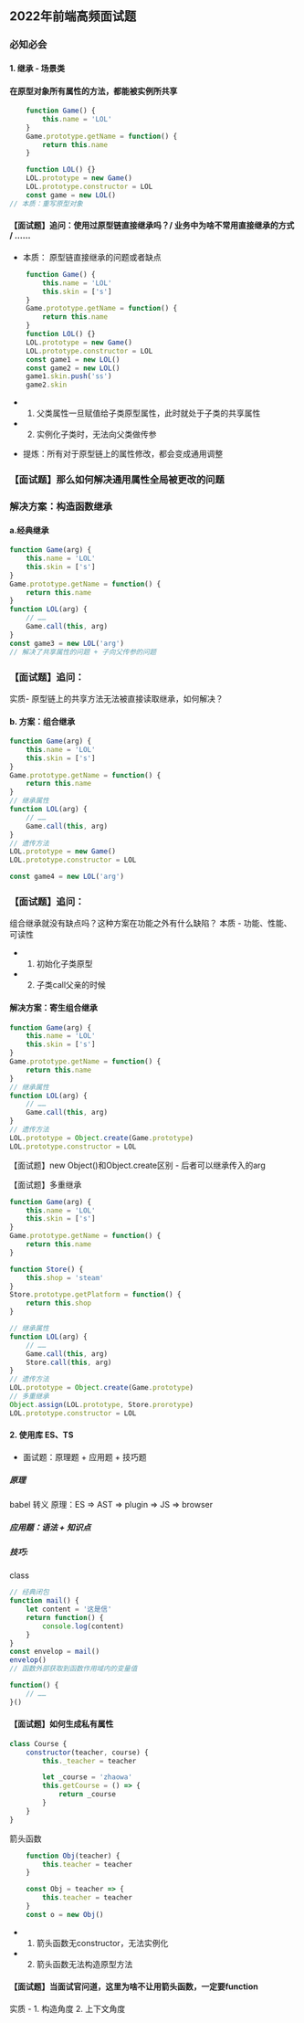 ## 2022年前端高频面试题
### 必知必会
#### 1. 继承 - 场景类
#### 在原型对象所有属性的方法，都能被实例所共享
```js
    function Game() {
        this.name = 'LOL'
    }
    Game.prototype.getName = function() {
        return this.name
    }

    function LOL() {}
    LOL.prototype = new Game()
    LOL.prototype.constructor = LOL
    const game = new LOL()
// 本质：重写原型对象
```

#### 【面试题】追问：使用过原型链直接继承吗？/ 业务中为啥不常用直接继承的方式 / ……
- 本质： 原型链直接继承的问题或者缺点
```js
    function Game() {
        this.name = 'LOL'
        this.skin = ['s']
    }
    Game.prototype.getName = function() {
        return this.name
    }
    function LOL() {}
    LOL.prototype = new Game()
    LOL.prototype.constructor = LOL
    const game1 = new LOL()
    const game2 = new LOL()
    game1.skin.push('ss')
    game2.skin
```
* 1. 父类属性一旦赋值给子类原型属性，此时就处于子类的共享属性
* 2. 实例化子类时，无法向父类做传参

- 提炼：所有对于原型链上的属性修改，都会变成通用调整

### 【面试题】那么如何解决通用属性全局被更改的问题

### 解决方案：构造函数继承
#### a.经典继承
```js
function Game(arg) {
    this.name = 'LOL'
    this.skin = ['s']
}
Game.prototype.getName = function() {
    return this.name
}
function LOL(arg) {
    // ……
    Game.call(this, arg)
}
const game3 = new LOL('arg')
// 解决了共享属性的问题 + 子向父传参的问题
```

### 【面试题】追问：
实质- 原型链上的共享方法无法被直接读取继承，如何解决？
#### b. 方案：组合继承
```js
function Game(arg) {
    this.name = 'LOL'
    this.skin = ['s']
}
Game.prototype.getName = function() {
    return this.name
}
// 继承属性
function LOL(arg) {
    // ……
    Game.call(this, arg)
}
// 遗传方法
LOL.prototype = new Game()
LOL.prototype.constructor = LOL

const game4 = new LOL('arg')
```

### 【面试题】追问：
组合继承就没有缺点吗？这种方案在功能之外有什么缺陷？
本质 - 功能、性能、可读性
* 1. 初始化子类原型
* 2. 子类call父亲的时候

#### 解决方案：寄生组合继承
```js
function Game(arg) {
    this.name = 'LOL'
    this.skin = ['s']
}
Game.prototype.getName = function() {
    return this.name
}
// 继承属性
function LOL(arg) {
    // ……
    Game.call(this, arg)
}
// 遗传方法
LOL.prototype = Object.create(Game.prototype)
LOL.prototype.constructor = LOL
```
【面试题】new Object()和Object.create区别 - 后者可以继承传入的arg

【面试题】多重继承
```js
function Game(arg) {
    this.name = 'LOL'
    this.skin = ['s']
}
Game.prototype.getName = function() {
    return this.name
}

function Store() {
    this.shop = 'steam'
}
Store.prototype.getPlatform = function() {
    return this.shop
}

// 继承属性
function LOL(arg) {
    // ……
    Game.call(this, arg)
    Store.call(this, arg)
}
// 遗传方法
LOL.prototype = Object.create(Game.prototype)
// 多重继承
Object.assign(LOL.prototype, Store.prorotype)
LOL.prototype.constructor = LOL
```

#### 2. 使用库 ES、TS
* 面试题：原理题 + 应用题 + 技巧题

##### 原理
babel 转义 原理：ES => AST => plugin => JS => browser
##### 应用题：语法 + 知识点
##### 技巧:
class
```js
// 经典闭包
function mail() {
    let content = '这是信'
    return function() {
        console.log(content)
    }
}
const envelop = mail()
envelop()
// 函数外部获取到函数作用域内的变量值

function() {
    // ……
}()
```
#### 【面试题】如何生成私有属性
```js
class Course {
    constructor(teacher, course) {
        this._teacher = teacher

        let _course = 'zhaowa'
        this.getCourse = () => {
            return _course
        }
    }
}
```

箭头函数
```js
    function Obj(teacher) {
        this.teacher = teacher
    }

    const Obj = teacher => {
        this.teacher = teacher
    }
    const o = new Obj()
```
* 1. 箭头函数无constructor，无法实例化
* 2. 箭头函数无法构造原型方法

#### 【面试题】当面试官问道，这里为啥不让用箭头函数，一定要function
实质 - 1. 构造角度 2. 上下文角度
